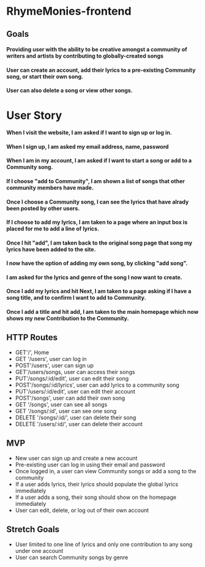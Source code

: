 # RhymeMonies-frontend

## Goals

#### Providing user with the ability to be creative amongst a community of writers and artists by contributing to globally-created songs

#### User can create an account, add their lyrics to a pre-existing Community song, or start their own song.

#### User can also delete a song or view other songs.


# User Story

#### When I visit the website, I am asked if I want to sign up or log in.

#### When I sign up, I am asked my email address, name, password

#### When I am in my account, I am asked if I want to start a song or add to a Community song.

#### If I choose "add to Community", I am shown a list of songs that other community members have made.

#### Once I choose a Community song, I can see the lyrics that have alrady been posted by other users.

#### If I choose to add my lyrics, I am taken to a page where an input box is placed for me to add a line of lyrics.

#### Once I hit "add", I am taken back to the original song page that song my lyrics have been added to the site.

#### I now have the option of adding my own song, by clicking "add song".

#### I am asked for the lyrics and genre of the song I now want to create.

#### Once I add my lyrics and hit Next, I am taken to a page asking if I have a song title, and to confirm I want to add to Community.

#### Once I add a title and hit add, I am taken to the main homepage which now shows my new Contribution to the Community.


## HTTP Routes

* GET'/', Home
* GET '/users', user can log in
* POST'/users', user can sign up 
* GET'/users/songs, user can access their songs
* PUT'/songs/:id/edit', user can edit their song
* POST'/songs/:id/lyrics', user can add lyrics to a community song
* PUT'/users/:id/edit', user can edit their account
* POST'/songs', user can add their own song
* GET '/songs', user can see all songs
* GET '/songs/:id', user can see one song
* DELETE '/songs/:id/', user can delete their song
* DELETE '/users/:id/', user can delete their account



## MVP

* New user can sign up and create a new account
* Pre-existing user can log in using their email and password
* Once logged in, a user can view Community songs or add a song to the community
* If a user adds lyrics, their lyrics should populate the global lyrics immediately
* If a user adds a song, their song should show on the homepage immediately
* User can edit, delete, or log out of their own account


## Stretch Goals

* User limited to one line of lyrics and only one contribution to any song under one account
* User can search Community songs by genre



